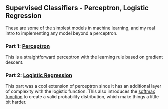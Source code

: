## Supervised Classifiers - Perceptron, Logistic Regression

These are some of the simplest models in machine learning, and my real intro to implementing any model beyond a perceptron.

### Part 1: [Perceptron](https://en.wikipedia.org/wiki/Perceptron)

This is a straightforward perceptron with the learning rule based on gradient descent. 

### Part 2: [Logistic Regression](https://en.wikipedia.org/wiki/Logistic_regression)

This part was a cool extension of perceptron since it has an additional layer of complexity with the logistic function. This also introduces the [softmax function](https://en.wikipedia.org/wiki/Softmax_function) to create a valid probability distribution, which make things a little bit harder.


